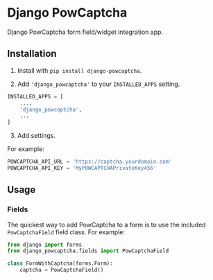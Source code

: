 # Django PowCaptcha

Django PowCaptcha form field/widget integration app.

## Installation

1. Install with `pip install django-powcaptcha`.

2. Add `'django_powcaptcha'` to your `INSTALLED_APPS` setting.

```python
INSTALLED_APPS = [
    ...,
    'django_powcaptcha',
    ...
]
```

3. Add settings.

For example:

```python
POWCAPTCHA_API_URL = 'https://captcha.yourdomain.com'
POWCAPTCHA_API_KEY = 'MyPOWCAPTCHAPrivateKey456'
```

## Usage

### Fields

The quickest way to add PowCaptcha to a form is to use the included
`PowCaptchaField` field class. For example:

```python
from django import forms
from django_powcaptcha.fields import PowCaptchaField

class FormWithCaptcha(forms.Form):
    captcha = PowCaptchaField()
```
